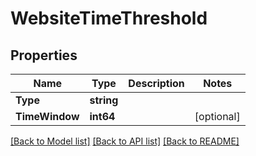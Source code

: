 # WebsiteTimeThreshold

## Properties

Name | Type | Description | Notes
------------ | ------------- | ------------- | -------------
**Type** | **string** |  | 
**TimeWindow** | **int64** |  | [optional] 

[[Back to Model list]](../README.md#documentation-for-models) [[Back to API list]](../README.md#documentation-for-api-endpoints) [[Back to README]](../README.md)


